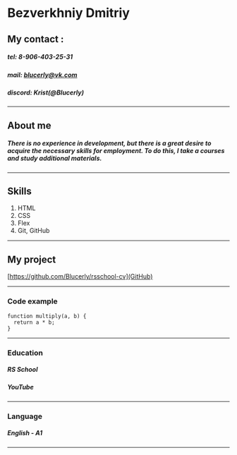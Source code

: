 # Bezverkhniy Dmitriy
## My contact :
##### tel: 8-906-403-25-31
##### mail: blucerly@vk.com
##### discord: Krist(@Blucerly)
***
## About me
##### There is no experience in development, but there is a great desire to acquire the necessary skills for employment. To do this, I take a courses and study additional materials.
***
## Skills
1. HTML
2. CSS
3. Flex
4. Git, GitHub
***
## My project
[https://github.com/Blucerly/rsschool-cv](GitHub)
***
### Code example
```
function multiply(a, b) {
  return a * b;
}
```
***
### Education
##### RS School
##### YouTube
***
### Language
##### English - A1
***

